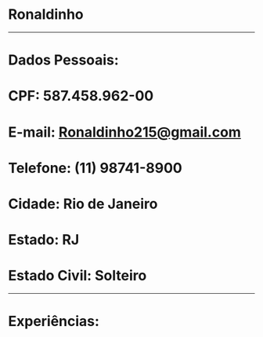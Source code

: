 # Ronaldinho

---

# Dados Pessoais:

# CPF: 587.458.962-00
# E-mail: Ronaldinho215@gmail.com
# Telefone: (11) 98741-8900
# Cidade: Rio de Janeiro
# Estado: RJ
# Estado Civil: Solteiro

---

# Experiências:


